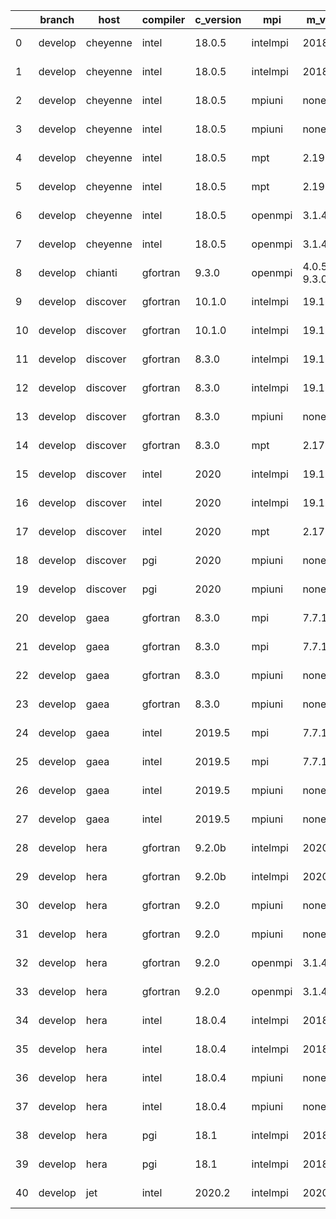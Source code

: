 |    | branch   | host     | compiler   | c_version   | mpi      | m_version       | o_g   | os     | build   | u_pass   |   u_fail | s_pass   | s_fail   | e_pass   | e_fail   | nuopc_pass   | nuopc_fail   | netcdf_c   | netcdf_f   | artifacts_hash                                                                                                 | modified                   |
|----|----------|----------|------------|-------------|----------|-----------------|-------|--------|---------|----------|----------|----------|----------|----------|----------|--------------|--------------|------------|------------|----------------------------------------------------------------------------------------------------------------|----------------------------|
|  0 | develop  | cheyenne | intel      | 18.0.5      | intelmpi | 2018.4.274      | O     | Linux  | Fail    | 4.4.4    |        1 | 13685    | 0        | 49       | 0        | 80           | 0            | 50         | 0          | [artifacts](https://github.com/esmf-org/esmf-test-artifacts-new/tree/e820d1e1ea5461458ecfa1814089a80b8bfa6e7f) | 2022-03-02 22:34:32.408351 |
|  1 | develop  | cheyenne | intel      | 18.0.5      | intelmpi | 2018.4.274      | g     | Linux  | Fail    | 4.4.4    |        1 | 13685    | 0        | 49       | 0        | 80           | 0            | 50         | 0          | [artifacts](https://github.com/esmf-org/esmf-test-artifacts-new/tree/ca044c4ae3cdff7e6640fa924e3272799642ad22) | 2022-03-02 22:34:32.408351 |
|  2 | develop  | cheyenne | intel      | 18.0.5      | mpiuni   | none            | O     | Linux  | Fail    | 4.5.3    |        1 | 12158    | 0        | 8        | 0        | 43           | 0            | 0          | 50         | [artifacts](https://github.com/esmf-org/esmf-test-artifacts-new/tree/b9e65848ae347ad698c4bc45fcefb138a9e3a4e1) | 2022-03-02 22:34:32.408351 |
|  3 | develop  | cheyenne | intel      | 18.0.5      | mpiuni   | none            | g     | Linux  | Fail    | 4.5.3    |        1 | 12158    | 0        | 8        | 0        | 43           | 0            | 0          | 50         | [artifacts](https://github.com/esmf-org/esmf-test-artifacts-new/tree/d73cd12e5a57928ffbc0a629930196e7712eb50f) | 2022-03-02 22:34:32.408351 |
|  4 | develop  | cheyenne | intel      | 18.0.5      | mpt      | 2.19            | O     | Linux  | Fail    | 4.4.4    |        1 | 13685    | 0        | 49       | 0        | 80           | 0            | 50         | 0          | [artifacts](https://github.com/esmf-org/esmf-test-artifacts-new/tree/a7d44285cd0a6f738a85129f8fe7fcbcc7195ebc) | 2022-03-02 22:34:32.408351 |
|  5 | develop  | cheyenne | intel      | 18.0.5      | mpt      | 2.19            | g     | Linux  | Fail    | 4.4.4    |        1 | 13685    | 0        | 49       | 0        | 80           | 0            | 50         | 0          | [artifacts](https://github.com/esmf-org/esmf-test-artifacts-new/tree/5c410c20e503eb5fcd137a87c17eb888a8e84a50) | 2022-03-02 22:34:32.408351 |
|  6 | develop  | cheyenne | intel      | 18.0.5      | openmpi  | 3.1.4           | O     | Linux  | Fail    | 4.4.4    |        1 | 13685    | 0        | 49       | 0        | 80           | 0            | 50         | 0          | [artifacts](https://github.com/esmf-org/esmf-test-artifacts-new/tree/3a44193db033ba6f31dc43e39e690220ec76355a) | 2022-03-02 22:34:32.408351 |
|  7 | develop  | cheyenne | intel      | 18.0.5      | openmpi  | 3.1.4           | g     | Linux  | Fail    | 4.4.4    |        1 | 13685    | 0        | 49       | 0        | 80           | 0            | 50         | 0          | [artifacts](https://github.com/esmf-org/esmf-test-artifacts-new/tree/f74748fcb08665886707a3de6e0d6cf30a5d38d7) | 2022-03-02 22:34:32.408351 |
|  8 | develop  | chianti  | gfortran   | 9.3.0       | openmpi  | 4.0.5-gcc-9.3.0 | O     | Linux  | Fail    | 4.5.3    |        1 | pending  | pending  | pending  | pending  | pending      | pending      | pending    | pending    | [artifacts](https://github.com/esmf-org/esmf-test-artifacts-new/tree/8e9d53fb4f2d96cae11c0bae23579773180797e8) | 2022-03-02 22:34:52.932357 |
|  9 | develop  | discover | gfortran   | 10.1.0      | intelmpi | 19.1.3.304      | O     | Linux  | Fail    |          |        1 | 13670    | 15       | 49       | 0        | 80           | 0            | 50         | 0          | [artifacts](https://github.com/esmf-org/esmf-test-artifacts-new/tree/c0d34e243a8f2480494ccb7c239e4aaa11044cc8) | 2022-03-02 22:35:23.222974 |
| 10 | develop  | discover | gfortran   | 10.1.0      | intelmpi | 19.1.3.304      | g     | Linux  | Fail    |          |        1 | 13670    | 15       | 49       | 0        | 80           | 0            | 50         | 0          | [artifacts](https://github.com/esmf-org/esmf-test-artifacts-new/tree/c0e619cac0ba1ba6659e11103f8f74109290b704) | 2022-03-02 22:35:23.222974 |
| 11 | develop  | discover | gfortran   | 8.3.0       | intelmpi | 19.1.3.304      | O     | Linux  | Fail    |          |        1 | 13670    | 15       | 49       | 0        | 80           | 0            | 50         | 0          | [artifacts](https://github.com/esmf-org/esmf-test-artifacts-new/tree/5e0196715b67a901ab603bfb5d3fdba723b104da) | 2022-03-02 22:35:23.222974 |
| 12 | develop  | discover | gfortran   | 8.3.0       | intelmpi | 19.1.3.304      | g     | Linux  | Fail    |          |        1 | 13670    | 15       | 49       | 0        | 80           | 0            | 50         | 0          | [artifacts](https://github.com/esmf-org/esmf-test-artifacts-new/tree/40738e3bddabe4f765601f0a3f219a4e60a64959) | 2022-03-02 22:35:23.222974 |
| 13 | develop  | discover | gfortran   | 8.3.0       | mpiuni   | none            | O     | Linux  | Fail    |          |        1 | 12158    | 0        | 8        | 0        | 43           | 0            | 0          | 50         | [artifacts](https://github.com/esmf-org/esmf-test-artifacts-new/tree/6a3214af0e619e244fd4e16e67b949eeb461e291) | 2022-03-02 22:35:23.222974 |
| 14 | develop  | discover | gfortran   | 8.3.0       | mpt      | 2.17            | O     | Linux  | Fail    |          |        1 | 13685    | 0        | 49       | 0        | 80           | 0            | 46         | 4          | [artifacts](https://github.com/esmf-org/esmf-test-artifacts-new/tree/a09df942d45420c0d2c31ca1ffea440f9d4345b3) | 2022-03-02 22:35:23.222974 |
| 15 | develop  | discover | intel      | 2020        | intelmpi | 19.1.3.304      | O     | Linux  | Fail    | 4.5.4    |        1 | 13685    | 0        | 49       | 0        | 80           | 0            | 50         | 0          | [artifacts](https://github.com/esmf-org/esmf-test-artifacts-new/tree/a15cfc56e9bd816d48b78f8f63cd4df93ef436ed) | 2022-03-02 22:35:23.222974 |
| 16 | develop  | discover | intel      | 2020        | intelmpi | 19.1.3.304      | g     | Linux  | Fail    | 4.5.4    |        1 | 13685    | 0        | 49       | 0        | 80           | 0            | 50         | 0          | [artifacts](https://github.com/esmf-org/esmf-test-artifacts-new/tree/2bb69e3cad201e12074e2b993301923fafaf70f1) | 2022-03-02 22:35:23.222974 |
| 17 | develop  | discover | intel      | 2020        | mpt      | 2.17            | O     | Linux  | Fail    | 4.5.4    |        1 | 13685    | 0        | 49       | 0        | 80           | 0            | 50         | 0          | [artifacts](https://github.com/esmf-org/esmf-test-artifacts-new/tree/3a7cc2e006cf0088165c4afdb8b3f014f1b1a2d8) | 2022-03-02 22:35:23.222974 |
| 18 | develop  | discover | pgi        | 2020        | mpiuni   | none            | O     | Linux  | Fail    |          |        1 | 11536    | 622      | 6        | 2        | 40           | 3            | 0          | 50         | [artifacts](https://github.com/esmf-org/esmf-test-artifacts-new/tree/9ab70ac142e1a16b64b5a51862bb452baae5ee90) | 2022-03-02 22:35:23.222974 |
| 19 | develop  | discover | pgi        | 2020        | mpiuni   | none            | g     | Linux  | Fail    |          |        1 | 11536    | 622      | 4        | 4        | 40           | 3            | 0          | 50         | [artifacts](https://github.com/esmf-org/esmf-test-artifacts-new/tree/9dce32284bc86877006d0adfdfff503a2f702d23) | 2022-03-02 22:35:23.222974 |
| 20 | develop  | gaea     | gfortran   | 8.3.0       | mpi      | 7.7.11          | O     | Unicos | Fail    | 4.4.5    |        1 | 13684    | 1        | 49       | 0        | 80           | 0            | 47         | 3          | [artifacts](https://github.com/esmf-org/esmf-test-artifacts-new/tree/cb98d43ef965126a14d9ab2ce4e5f8a8aaeabbc4) | 2022-03-02 22:35:40.702947 |
| 21 | develop  | gaea     | gfortran   | 8.3.0       | mpi      | 7.7.11          | g     | Unicos | Fail    | 4.4.5    |        1 | 13684    | 1        | 49       | 0        | 80           | 0            | 47         | 3          | [artifacts](https://github.com/esmf-org/esmf-test-artifacts-new/tree/f35941f5043a83c5813786bb9c4199ffc9f50bc1) | 2022-03-02 22:35:40.702947 |
| 22 | develop  | gaea     | gfortran   | 8.3.0       | mpiuni   | none            | O     | Unicos | Fail    | 4.4.5    |        1 | 12158    | 0        | 8        | 0        | 43           | 0            | 0          | 50         | [artifacts](https://github.com/esmf-org/esmf-test-artifacts-new/tree/98b9fecf4eb6d53b73a1cc169661fbe588fc3aa0) | 2022-03-02 22:35:40.702947 |
| 23 | develop  | gaea     | gfortran   | 8.3.0       | mpiuni   | none            | g     | Unicos | Fail    | 4.4.5    |        1 | 12158    | 0        | 8        | 0        | 43           | 0            | 0          | 50         | [artifacts](https://github.com/esmf-org/esmf-test-artifacts-new/tree/f9a889ac0e205934b53e3b3d2856af20f8f47044) | 2022-03-02 22:35:40.702947 |
| 24 | develop  | gaea     | intel      | 2019.5      | mpi      | 7.7.11          | O     | Unicos | Fail    | 4.4.5    |        1 | 13670    | 15       | 49       | 0        | 80           | 0            | 47         | 3          | [artifacts](https://github.com/esmf-org/esmf-test-artifacts-new/tree/643b79b7831b42641d4f31e440800d61d8a89dba) | 2022-03-02 22:35:40.702947 |
| 25 | develop  | gaea     | intel      | 2019.5      | mpi      | 7.7.11          | g     | Unicos | Fail    | 4.4.5    |        1 | 13670    | 15       | 49       | 0        | 80           | 0            | 47         | 3          | [artifacts](https://github.com/esmf-org/esmf-test-artifacts-new/tree/d451b1b65667d230cedebb6118bcdddfdc0904ad) | 2022-03-02 22:35:40.702947 |
| 26 | develop  | gaea     | intel      | 2019.5      | mpiuni   | none            | O     | Unicos | Fail    | 4.4.5    |        1 | 12143    | 15       | 8        | 0        | 43           | 0            | 0          | 50         | [artifacts](https://github.com/esmf-org/esmf-test-artifacts-new/tree/e68378f8d26292173d48b50dc0bad5e1b47e170c) | 2022-03-02 22:35:40.702947 |
| 27 | develop  | gaea     | intel      | 2019.5      | mpiuni   | none            | g     | Unicos | Fail    | 4.4.5    |        1 | 12143    | 15       | 8        | 0        | 43           | 0            | 0          | 50         | [artifacts](https://github.com/esmf-org/esmf-test-artifacts-new/tree/70d47618d478a2c5447e6fa19b907429b96f8f9d) | 2022-03-02 22:35:40.702947 |
| 28 | develop  | hera     | gfortran   | 9.2.0b      | intelmpi | 2020            | O     | Linux  | Fail    |          |        1 | 0        | 8807     | 0        | 49       | 0            | 80           | 0          | 50         | [artifacts](https://github.com/esmf-org/esmf-test-artifacts-new/tree/df035ac2c6babc465ee8c910687de65cc91b46a3) | 2022-03-02 22:36:07.020500 |
| 29 | develop  | hera     | gfortran   | 9.2.0b      | intelmpi | 2020            | g     | Linux  | Fail    |          |        1 | 0        | 8807     | 0        | 49       | 0            | 80           | 0          | 50         | [artifacts](https://github.com/esmf-org/esmf-test-artifacts-new/tree/84b7a63696771e0debc1f83d98c52f2e41df350f) | 2022-03-02 22:36:07.020500 |
| 30 | develop  | hera     | gfortran   | 9.2.0       | mpiuni   | none            | O     | Linux  | Fail    | 4.5.2    |        1 | 12158    | 0        | 8        | 0        | 43           | 0            | 0          | 50         | [artifacts](https://github.com/esmf-org/esmf-test-artifacts-new/tree/511eb73841945dbaeb7ab82d47bea184eb91a8e6) | 2022-03-02 22:36:07.020500 |
| 31 | develop  | hera     | gfortran   | 9.2.0       | mpiuni   | none            | g     | Linux  | Fail    | 4.5.2    |        1 | 12158    | 0        | 8        | 0        | 43           | 0            | 0          | 50         | [artifacts](https://github.com/esmf-org/esmf-test-artifacts-new/tree/1fc938533c1543b1587fac77d85065b70cc76c88) | 2022-03-02 22:36:07.020500 |
| 32 | develop  | hera     | gfortran   | 9.2.0       | openmpi  | 3.1.4           | O     | Linux  | Fail    | 4.5.2    |        1 | 13685    | 0        | 49       | 0        | 80           | 0            | 50         | 0          | [artifacts](https://github.com/esmf-org/esmf-test-artifacts-new/tree/dff44ebd7e2eba969e91311371ae9a0a459dd101) | 2022-03-02 22:36:07.020500 |
| 33 | develop  | hera     | gfortran   | 9.2.0       | openmpi  | 3.1.4           | g     | Linux  | Fail    | 4.5.2    |        1 | 13685    | 0        | 49       | 0        | 80           | 0            | 50         | 0          | [artifacts](https://github.com/esmf-org/esmf-test-artifacts-new/tree/ccd9e26328645081c9e3d2b592245cf3b4acacd9) | 2022-03-02 22:36:07.020500 |
| 34 | develop  | hera     | intel      | 18.0.4      | intelmpi | 2018.4.274      | O     | Linux  | Fail    | 4.4.5    |        1 | 13685    | 0        | 49       | 0        | 80           | 0            | 50         | 0          | [artifacts](https://github.com/esmf-org/esmf-test-artifacts-new/tree/9d340b4082dc628262bd89e637a2c21b711ee793) | 2022-03-02 22:36:07.020500 |
| 35 | develop  | hera     | intel      | 18.0.4      | intelmpi | 2018.4.274      | g     | Linux  | Fail    | 4.4.5    |        1 | 13685    | 0        | 49       | 0        | 80           | 0            | 50         | 0          | [artifacts](https://github.com/esmf-org/esmf-test-artifacts-new/tree/0113a8867fa02eaa50218c8912867a77f1e254ba) | 2022-03-02 22:36:07.020500 |
| 36 | develop  | hera     | intel      | 18.0.4      | mpiuni   | none            | O     | Linux  | Fail    | 4.4.5    |        1 | 12158    | 0        | 8        | 0        | 43           | 0            | 0          | 50         | [artifacts](https://github.com/esmf-org/esmf-test-artifacts-new/tree/a1e594fb8930dc35213b0209cfd02e2ef70e2bce) | 2022-03-02 22:36:07.020500 |
| 37 | develop  | hera     | intel      | 18.0.4      | mpiuni   | none            | g     | Linux  | Fail    | 4.4.5    |        1 | 12158    | 0        | 8        | 0        | 43           | 0            | 0          | 50         | [artifacts](https://github.com/esmf-org/esmf-test-artifacts-new/tree/ff014226915640d31445dd940656fd0178e54b59) | 2022-03-02 22:36:07.020500 |
| 38 | develop  | hera     | pgi        | 18.1        | intelmpi | 2018.0.4        | O     | Linux  | Fail    |          |        0 | fail     | fail     | fail     | fail     | fail         | fail         | 0          | 50         | [artifacts](https://github.com/esmf-org/esmf-test-artifacts-new/tree/4a68e8c6f0b50bf1400857d4437a14cdd3441146) | 2022-03-02 22:36:07.020500 |
| 39 | develop  | hera     | pgi        | 18.1        | intelmpi | 2018.0.4        | g     | Linux  | Fail    |          |        0 | fail     | fail     | fail     | fail     | fail         | fail         | 0          | 50         | [artifacts](https://github.com/esmf-org/esmf-test-artifacts-new/tree/f1506edc9f78a405a4c45fe98e90ff83c9fac96a) | 2022-03-02 22:36:07.020500 |
| 40 | develop  | jet      | intel      | 2020.2      | intelmpi | 2020.2          | O     | Linux  | Fail    | 4.4.5    |        1 | 13685    | 0        | 49       | 0        | 80           | 0            | 50         | 0          | [artifacts](https://github.com/esmf-org/esmf-test-artifacts-new/tree/2aaef0c9fba09dfc521aca7cc8af286180d12467) | 2022-03-02 22:36:30.511779 |